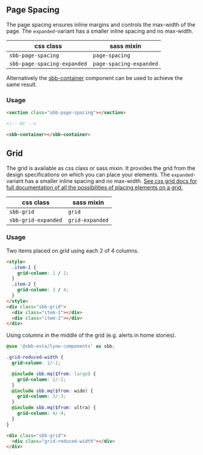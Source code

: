 ## Page Spacing

The page spacing ensures inline margins and controls the max-width of the page.
The `expanded`-variant has a smaller inline spacing and no max-width.

| css class                   | sass mixin              |
| --------------------------- | ----------------------- |
| `sbb-page-spacing`          | `page-spacing`          |
| `sbb-page-spacing-expanded` | `page-spacing-expanded` |

Alternatively the [sbb-container](/docs/components-sbb-container-sbb-container--docs) component can be used to achieve the same result.

### Usage

```html
<section class="sbb-page-spacing"></section>

<!-- Or -->

<sbb-container></sbb-container>
```

## Grid

The grid is available as css class or sass mixin.
It provides the grid from the design specifications on which you can place your elements.
The `expanded`-variant has a smaller inline spacing and no max-width.
[See css grid docs for full documentation of all the possibilities of placing elements on a grid.](https://developer.mozilla.org/en-US/docs/Web/CSS/CSS_Grid_Layout)

| css class           | sass mixin      |
| ------------------- | --------------- |
| `sbb-grid`          | `grid`          |
| `sbb-grid-expanded` | `grid-expanded` |

### Usage

Two items placed on grid using each 2 of 4 columns.

```html
<style>
  .item-1 {
    grid-column: 1 / 2;
  }
  .item-2 {
    grid-column: 3 / 4;
  }
</style>
<div class="sbb-grid">
  <div class="item-1"></div>
  <div class="item-2"></div>
</div>
```

Using columns in the middle of the grid (e.g. alerts in home stories).

```scss
@use '@sbb-esta/lyne-components' as sbb;

.grid-reduced-width {
  grid-column: 1/-1;

  @include sbb.mq($from: large) {
    grid-column: 2/-2;
  }
  @include sbb.mq($from: wide) {
    grid-column: 3/-3;
  }
  @include sbb.mq($from: ultra) {
    grid-column: 4/-4;
  }
}
```

```html
<div class="sbb-grid">
  <div class="grid-reduced-width"></div>
</div>
```
